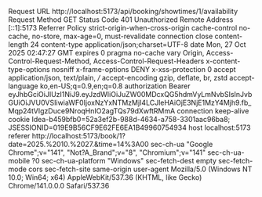 Request URL
http://localhost:5173/api/booking/showtimes/1/availability
Request Method
GET
Status Code
401 Unauthorized
Remote Address
[::1]:5173
Referrer Policy
strict-origin-when-cross-origin
cache-control
no-cache, no-store, max-age=0, must-revalidate
connection
close
content-length
24
content-type
application/json;charset=UTF-8
date
Mon, 27 Oct 2025 02:47:27 GMT
expires
0
pragma
no-cache
vary
Origin, Access-Control-Request-Method, Access-Control-Request-Headers
x-content-type-options
nosniff
x-frame-options
DENY
x-xss-protection
0
accept
application/json, text/plain, */*
accept-encoding
gzip, deflate, br, zstd
accept-language
ko,en-US;q=0.9,en;q=0.8
authorization
Bearer eyJhbGciOiJIUzI1NiJ9.eyJzdWIiOiJuZW00MDcxQG5hdmVyLmNvbSIsInJvbGUiOiJVU0VSIiwiaWF0IjoxNzYxNTMzMjI4LCJleHAiOjE3NjE1MzY4Mjh9.fb_Mqp24tVIgzDuce9NroqHnIO2agTQs79dXwftRMmA
connection
keep-alive
cookie
Idea-b459bfb0=52a3ef2b-988d-4634-a758-3301aac96ba8; JSESSIONID=019E9B56CF9E62FE6EA1B49960754934
host
localhost:5173
referer
http://localhost:5173/book/1?date=2025.%2010.%2027.&time=14%3A00
sec-ch-ua
"Google Chrome";v="141", "Not?A_Brand";v="8", "Chromium";v="141"
sec-ch-ua-mobile
?0
sec-ch-ua-platform
"Windows"
sec-fetch-dest
empty
sec-fetch-mode
cors
sec-fetch-site
same-origin
user-agent
Mozilla/5.0 (Windows NT 10.0; Win64; x64) AppleWebKit/537.36 (KHTML, like Gecko) Chrome/141.0.0.0 Safari/537.36
